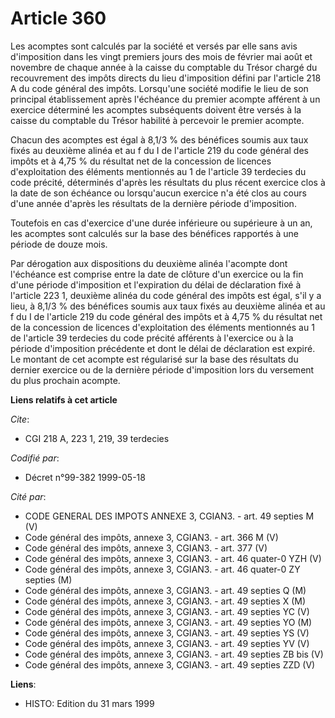 # Article 360

Les acomptes sont calculés par la société et versés par elle sans avis d'imposition dans les vingt premiers jours des mois de
février mai août et novembre de chaque année à la caisse du comptable du Trésor chargé du recouvrement des impôts directs du
lieu d'imposition défini par l'article 218 A du code général des impôts. Lorsqu'une société modifie le lieu de son principal
établissement après l'échéance du premier acompte afférent à un exercice déterminé les acomptes subséquents doivent être
versés à la caisse du comptable du Trésor habilité à percevoir le premier acompte.

Chacun des acomptes est égal à 8,1/3 % des bénéfices soumis aux taux fixés au deuxième alinéa et au f du I de l'article 219
du code général des impôts et à 4,75 % du résultat net de la concession de licences d'exploitation des éléments mentionnés au
1 de l'article 39 terdecies du code précité, déterminés d'après les résultats du plus récent exercice clos à la date de son
échéance ou lorsqu'aucun exercice n'a été clos au cours d'une année d'après les résultats de la dernière période
d'imposition.

Toutefois  en cas d'exercice d'une durée inférieure ou supérieure à un an, les acomptes sont calculés sur la base des
bénéfices rapportés à une période de douze mois.

Par dérogation aux dispositions du deuxième alinéa l'acompte dont l'échéance est comprise entre la date de clôture d'un
exercice ou la fin d'une période d'imposition et l'expiration du délai de déclaration fixé à l'article 223 1, deuxième alinéa
du code général des impôts est égal, s'il y a lieu, à 8,1/3 % des bénéfices soumis aux taux fixés au deuxième alinéa et au f
du I de l'article 219 du code général des impôts et à 4,75 % du résultat net de la concession de licences d'exploitation des
éléments mentionnés au 1 de l'article 39 terdecies du code précité afférents à l'exercice ou à la période d'imposition
précédente et dont le délai de déclaration est expiré. Le montant de cet acompte est régularisé sur la base des résultats du
dernier exercice ou de la dernière période d'imposition lors du versement du plus prochain acompte.

**Liens relatifs à cet article**

_Cite_:

  - CGI 218 A, 223 1, 219, 39 terdecies

_Codifié par_:

  - Décret n°99-382 1999-05-18

_Cité par_:

  - CODE GENERAL DES IMPOTS ANNEXE 3, CGIAN3. - art. 49 septies M (V)
  - Code général des impôts, annexe 3, CGIAN3. - art. 366 M (V)
  - Code général des impôts, annexe 3, CGIAN3. - art. 377 (V)
  - Code général des impôts, annexe 3, CGIAN3. - art. 46 quater-0 YZH (V)
  - Code général des impôts, annexe 3, CGIAN3. - art. 46 quater-0 ZY septies (M)
  - Code général des impôts, annexe 3, CGIAN3. - art. 49 septies Q (M)
  - Code général des impôts, annexe 3, CGIAN3. - art. 49 septies X (M)
  - Code général des impôts, annexe 3, CGIAN3. - art. 49 septies YC (V)
  - Code général des impôts, annexe 3, CGIAN3. - art. 49 septies YO (M)
  - Code général des impôts, annexe 3, CGIAN3. - art. 49 septies YS (V)
  - Code général des impôts, annexe 3, CGIAN3. - art. 49 septies YV (V)
  - Code général des impôts, annexe 3, CGIAN3. - art. 49 septies ZB bis (V)
  - Code général des impôts, annexe 3, CGIAN3. - art. 49 septies ZZD (V)

**Liens**:

  - HISTO: Edition du 31 mars 1999

